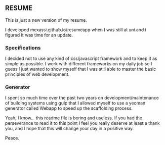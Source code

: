 ## RESUME
This is just a new version of my resume.

I developed mexassi.github.io/resumeapp when I was still at uni and i figured It was time for an update.

### Specifications
I decided not to use any kind of css/javascript framework and to keep it as simple as possible. I work with different frameworks on my daily job so I guess I just wanted to show myself that I was still able to master the basic principles of web development.

### Generator
I spent so much time over the past two years on development/maintenance of building systems using gulp that I allowed myself to use a yeoman generator called Webapp to speed up the scaffolding process.

Yeah, I know... this readme file is boring and useless. If you had the perseverance to read it to this point I feel you really deserve at least a thank you, and I hope that this will change your day in a positive way.

Peace.
